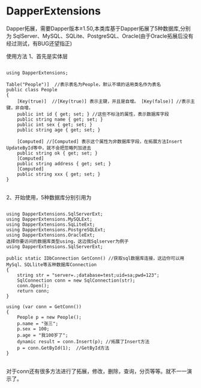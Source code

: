 # DapperExtensions
Dapper拓展，需要Dapper版本≥1.50,本类库基于Dapper拓展了5种数据库,分别为
SqlServer、MySQL、SQLite、PostgreSQL、Oracle(由于Oracle拓展后没有经过测试，有BUG还望指正)

使用方法
1、首先是实体层
<pre>
<code>
using DapperExtensions;

Table("People")]  //表示表名为People，默认不填的话用类名作为表名
public class People
{
    [Key(true)]  //[Key(true)] 表示主键，并且是自增。 [Key(false)] //表示主键，非自增。
    public int id { get; set; } //这些不标注的属性，表示数据库字段
    public string name { get; set; }
    public int sex { get; set; }
    public string age { get; set; }
    
    [Computed] //[Computed] 表示这个属性为非数据库字段，在拓展方法Insert UpdateById等中，就不会把忽略列加进去
    public string ok { get; set; }
    [Computed]
    public string address { get; set; }
    [Computed]
    public string xxx { get; set; }
}
</code>
</pre>
2、开始使用，5种数据库分别引用为
<pre>
<code>
using DapperExtensions.SqlServerExt;
using DapperExtensions.MySQLExt;
using DapperExtensions.SqLiteExt;
using DapperExtensions.PostgreSQLExt;
using DapperExtensions.OracleExt;
选择你要访问的数据库类型using，这边我Sqlserver为例子
using DapperExtensions.SqlServerExt;

public static IDbConnection GetConn() //获取sql数据库连接，这边你可以用MySql、SQLlite等五种数据库Connection
{
    string str = "server=.;database=test;uid=sa;pwd=123";
    SqlConnection conn = new SqlConnection(str);
    conn.Open();
    return conn;
}

using (var conn = GetConn()) 
{
    People p = new People();
    p.name = "张三";
    p.sex = 100;
    p.age = "我100岁了";
    dynamic result = conn.Insert(p); //拓展了Insert方法
    p = conn.GetById<People>(1);  //GetById方法
}
</code>
</pre>
对于conn还有很多方法进行了拓展，修改，删除，查询，分页等等。就不一一演示了。
